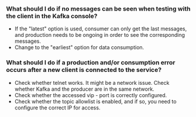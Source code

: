 ### What should I do if no messages can be seen when testing with the client in the Kafka console?
-	If the "latest" option is used, consumer can only get the last messages, and production needs to be ongoing in order to see the corresponding messages.
-	Change to the "earliest" option for data consumption.


### What should I do if a production and/or consumption error occurs after a new client is connected to the service?
- Check whether telnet works. It might be a network issue. Check whether Kafka and the producer are in the same network.
- Check whether the accessed vip - port is correctly configured.
- Check whether the topic allowlist is enabled, and if so, you need to configure the correct IP for access.
